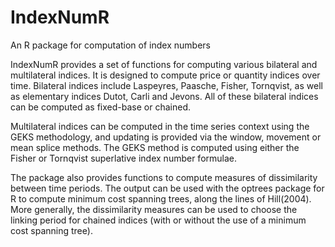 # IndexNumR
An R package for computation of index numbers

IndexNumR provides a set of functions for computing various bilateral and multilateral indices. It is designed to compute price or quantity indices over time. Bilateral indices include Laspeyres, Paasche, Fisher, Tornqvist, as well as elementary indices Dutot, Carli and Jevons. All of these bilateral indices can be computed as fixed-base or chained. 

Multilateral indices can be computed in the time series context using the GEKS methodology, and updating is provided via the window, movement or mean splice methods. The GEKS method is computed using either the Fisher or Tornqvist superlative index number formulae.

The package also provides functions to compute measures of dissimilarity between time periods. The output can be used with the optrees package for R to compute minimum cost spanning trees, along the lines of Hill(2004). More generally, the dissimilarity measures can be used to choose the linking period for chained indices (with or without the use of a minimum cost spanning tree). 
